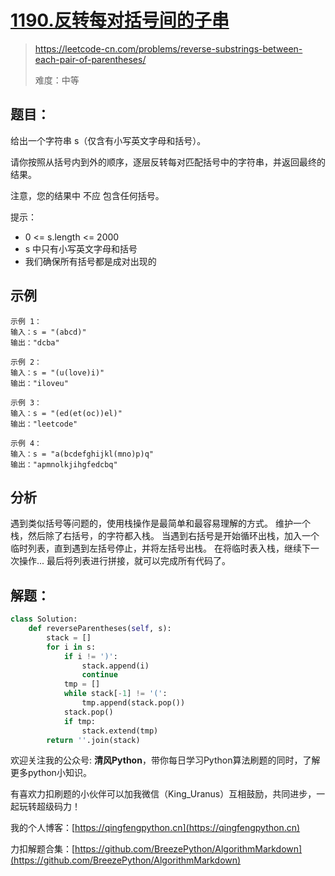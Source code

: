 # [1190.反转每对括号间的子串](https://leetcode-cn.com/problems/reverse-substrings-between-each-pair-of-parentheses/solution/1190fan-zhuan-mei-dui-gua-hao-jian-de-zi-y41a/)
> https://leetcode-cn.com/problems/reverse-substrings-between-each-pair-of-parentheses/
> 
> 难度：中等

## 题目：

给出一个字符串 s（仅含有小写英文字母和括号）。

请你按照从括号内到外的顺序，逐层反转每对匹配括号中的字符串，并返回最终的结果。

注意，您的结果中 不应 包含任何括号。

提示：

- 0 <= s.length <= 2000
- s 中只有小写英文字母和括号
- 我们确保所有括号都是成对出现的

## 示例
```
示例 1：
输入：s = "(abcd)"
输出："dcba"

示例 2：
输入：s = "(u(love)i)"
输出："iloveu"

示例 3：
输入：s = "(ed(et(oc))el)"
输出："leetcode"

示例 4：
输入：s = "a(bcdefghijkl(mno)p)q"
输出："apmnolkjihgfedcbq"
```

## 分析

遇到类似括号等问题的，使用栈操作是最简单和最容易理解的方式。
维护一个栈，然后除了右括号，的字符都入栈。
当遇到右括号是开始循环出栈，加入一个临时列表，直到遇到左括号停止，并将左括号出栈。
在将临时表入栈，继续下一次操作...
最后将列表进行拼接，就可以完成所有代码了。

## 解题：

```python
class Solution:
    def reverseParentheses(self, s):
        stack = []
        for i in s:
            if i != ')':
                stack.append(i)
                continue
            tmp = []
            while stack[-1] != '(':
                tmp.append(stack.pop())
            stack.pop()
            if tmp:
                stack.extend(tmp)
        return ''.join(stack)
```

欢迎关注我的公众号: **清风Python**，带你每日学习Python算法刷题的同时，了解更多python小知识。

有喜欢力扣刷题的小伙伴可以加我微信（King_Uranus）互相鼓励，共同进步，一起玩转超级码力！

我的个人博客：[https://qingfengpython.cn](https://qingfengpython.cn)

力扣解题合集：[https://github.com/BreezePython/AlgorithmMarkdown](https://github.com/BreezePython/AlgorithmMarkdown)
